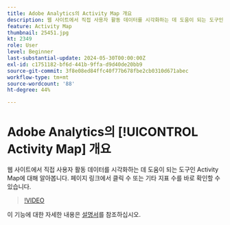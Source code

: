 ```yaml
---
title: Adobe Analytics의 Activity Map 개요
description: 웹 사이트에서 직접 사용자 활동 데이터를 시각화하는 데 도움이 되는 도구인 Activity Map에 대해 알아봅니다. 페이지 링크에서 클릭 수 또는 기타 지표 수를 바로 확인할 수 있습니다.
feature: Activity Map
thumbnail: 25451.jpg
kt: 2349
role: User
level: Beginner
last-substantial-update: 2024-05-30T00:00:00Z
exl-id: c1751182-bf6d-441b-9ffa-d9d40de20bb9
source-git-commit: 3f8e08ed84ffc40f77b678fbe2cb0310d671abec
workflow-type: tm+mt
source-wordcount: '88'
ht-degree: 44%

---
```


# Adobe Analytics의 [!UICONTROL Activity Map] 개요

웹 사이트에서 직접 사용자 활동 데이터를 시각화하는 데 도움이 되는 도구인 Activity Map에 대해 알아봅니다. 페이지 링크에서 클릭 수 또는 기타 지표 수를 바로 확인할 수 있습니다.

>[!VIDEO](https://video.tv.adobe.com/v/25451/?quality=12&learn=on)

이 기능에 대한 자세한 내용은 [설명서](https://experienceleague.adobe.com/ko/docs/analytics/analyze/activity-map/activity-map)를 참조하십시오.
